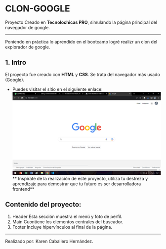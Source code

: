 # CLON-GOOGLE
Proyecto Creado en **Tecnolochicas PRO**, simulando la página principal del navegador de google.
***
Poniendo en práctica lo aprendido en el bootcamp logré realizr un clon del explorador de google.
## 1. Intro
El proyecto fue creado con **HTML** y **CSS**. Se trata del navegador más usado (Google).
* Puedes visitar el sitio en el siguiente enlace: 
![Clon de Google](capturaclon.png)
** Inspírate de la realización de este proyecto, utiliza tu destreza y aprendizaje para demostrar que tu futuro es ser desarrolladora frontend**
## Contenido del proyecto:
1. Header
Esta sección muestra el menú y foto de perfil.
2. Main
Cuontiene los elementos centrales del buscador.
3. Footer
Incluye hipervínculos al final de la página.
***
Realizado por: Karen Caballero Hernández.
